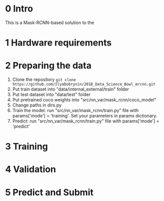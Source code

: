 # 0 Intro
This is a Mask-RCNN-based solution to the 

# 1 Hardware requirements

# 2 Preparing the data
1. Clone the repository 
   ```git clone https://github.com/IlyaDobrynin/2018_Data_Science_Bowl_mrcnn.git```
1. Put train dataset into "data/internal_external/train" folder
2. Put test dataset into "data/test" folder
3. Put pretrained coco weights into "src/nn_var/mask_rcnn/coco_model"
4. Change paths in dirs.py
5. Train the model: run "src/nn_var/mask_rcnn/train.py" file with params['mode'] = 'training'.
   Set your parameters in params dictionary.
6. Predict: run "src/nn_var/mask_rcnn/train.py" file with params['mode'] = 'predict'

# 3 Training

# 4 Validation

# 5 Predict and Submit
